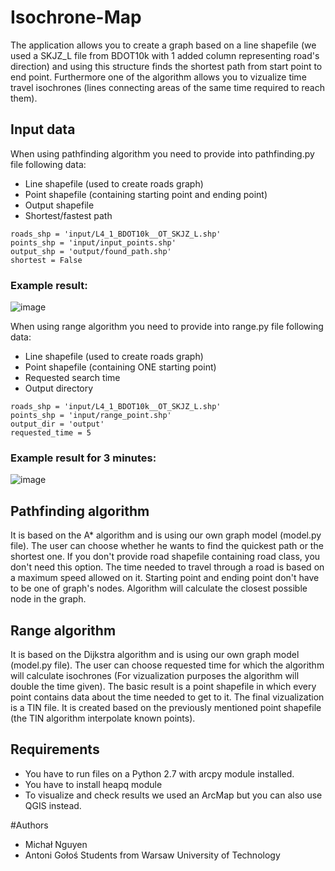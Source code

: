 # Isochrone-Map
The application allows you to create a graph based on a line shapefile (we used a SKJZ_L file from BDOT10k with 1 added column representing road's direction) and using this structure finds the shortest path from start point to end point. Furthermore one of the algorithm allows you to vizualize time travel isochrones (lines connecting areas of the same time required to reach them).

## Input data
When using pathfinding algorithm you need to provide into pathfinding.py file following data: 
* Line shapefile (used to create roads graph)
* Point shapefile (containing starting point and ending point)
* Output shapefile 
* Shortest/fastest path
```
roads_shp = 'input/L4_1_BDOT10k__OT_SKJZ_L.shp'
points_shp = 'input/input_points.shp'
output_shp = 'output/found_path.shp'
shortest = False
```
### Example result:
![image](https://user-images.githubusercontent.com/50464859/113927156-6572d580-97ed-11eb-82bf-f4f541c8174c.png)

When using range algorithm you need to provide into range.py file following data: 
* Line shapefile (used to create roads graph)
* Point shapefile (containing ONE starting point)
* Requested search time
* Output directory
```
roads_shp = 'input/L4_1_BDOT10k__OT_SKJZ_L.shp'
points_shp = 'input/range_point.shp'
output_dir = 'output'
requested_time = 5
```
### Example result for 3 minutes:
![image](https://user-images.githubusercontent.com/50464859/113926540-91da2200-97ec-11eb-89fb-ae68a561a23f.png)

## Pathfinding algorithm
It is based on the A* algorithm and is using our own graph model (model.py file). The user can choose whether he wants to find the quickest path or the shortest one. If you don't provide road shapefile containing road class, you don't need this option. The time needed to travel through a road is based on a maximum speed allowed on it. Starting point and ending point don't have to be one of graph's nodes. Algorithm will calculate the closest possible node in the graph.
## Range algorithm
It is based on the Dijkstra algorithm and is using our own graph model (model.py file). The user can choose requested time for which the algorithm will calculate isochrones (For vizualization purposes the algorithm will double the time given). The basic result is a point shapefile in which every point contains data about the time needed to get to it. The final vizualization is a TIN file. It is created based on the previously mentioned point shapefile (the TIN algorithm interpolate known points).

## Requirements
* You have to run files on a Python 2.7 with arcpy module installed.
* You have to install heapq module
* To visualize and check results we used an ArcMap but you can also use QGIS instead.

#Authors
* Michał Nguyen
* Antoni Gołoś
Students from Warsaw University of Technology
